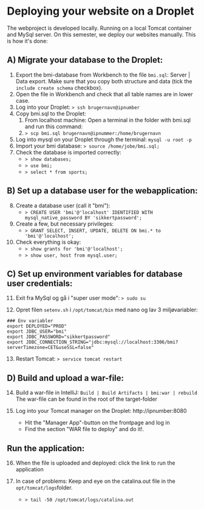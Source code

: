 # Deploying your website on a Droplet

The webproject is developed locally. Running on a local 
Tomcat container and MySql server. On this semester, we
deploy our websites manually. This is how it's done:

## A) Migrate your database to the Droplet:

1. Export the bmi-database from Workbench to the file `bmi.sql`: Server | Data export. Make sure that you copy
   both structure and data (tick the `include create schema` checkbox).
2. Open the file in Workbench and check that all table names are in lower case.
3. Log into your Droplet: `> ssh brugernavn@ipnumber`
4. Copy bmi.sql to the Droplet:
    1. From localhost machine: Open a terminal in the folder with bmi.sql and run this command:
    2. `> scp bmi.sql brugernavn@ipnummer:/home/brugernavn`
5.  Log into mysql on your Droplet through the terminal: `mysql -u root -p`
6.  Import your bmi database: `> source /home/jobe/bmi.sql;`
7.  Check the database is imported correctly:
    - `> show databases;`
    - `> use bmi;`
    - `> select * from sports;`
    
## B) Set up a database user for the webapplication:

8.  Create a database user (call it "bmi"):
    - `> CREATE USER 'bmi'@'localhost' IDENTIFIED WITH mysql_native_password BY 'sikkertpassword';`
9. Create a few, but necessary privileges:
    - `> GRANT SELECT, INSERT, UPDATE, DELETE ON bmi.* to 'bmi'@'localhost';`
10. Check everything is okay:
    - `> show grants for 'bmi'@'localhost';`
    - `> show user, host from mysql.user;`

## C) Set up environment variables for database user credentials:

11. Exit fra MySql og gå i "super user mode": `> sudo su`
    
12. Opret filen `setenv.sh` i `/opt/tomcat/bin` med nano og lav 3 miljøvariabler:

```text
### Env variabler
export DEPLOYED="PROD"
export JDBC_USER="bmi"
export JDBC_PASSWORD="sikkertpassword"
export JDBC_CONNECTION_STRING="jdbc:mysql://localhost:3306/bmi?serverTimezone=CET&useSSL=false"
```
13. Restart Tomcat: `> service tomcat restart`

## D) Build and upload a war-file:

14. Build a war-file in IntelliJ: `Build | Build Artifacts | bmi:war | rebuild`
    The war-file can be found in the root of the target-folder
    
15. Log into your Tomcat manager on the Droplet: http://ipnumber:8080
    - Hit the "Manager App"-button on the frontpage and log in
    - Find the section "WAR file to deploy" and do it!.
    
## Run the application:

16. When the file is uploaded and deployed: click the link to run the application
    
17. In case of problems: Keep and eye on the catalina.out file in the `opt/tomcat/logs`folder.
    - `> tail -50 /opt/tomcat/logs/catalina.out`